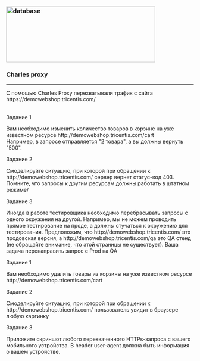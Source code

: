 ### <img src="https://www.adopsinsider.com/wp-content/uploads/2016/11/Charles-Proxy-Logo.png" title="database" alt="database" width="400" height="150"/> 
### Charles proxy
<hr>
С помощью Charles Proxy перехватывали трафик с сайта https://demowebshop.tricentis.com/<br>
<br>
<p> Задание 1</p>
Вам необходимо изменить количество товаров в корзине на уже известном ресурсе http://demowebshop.tricentis.com/cart <br>
Например, в запросе отправляется "2 товара", а вы должны вернуть "500".

<p> Задание 2</p>
Смоделируйте ситуацию, при которой при обращении к http://demowebshop.tricentis.com/ сервер вернет статус-код 403.<br> Помните, что запросы к другим ресурсам должны работать в штатном режиме/

<p> Задание 3</p>
Иногда в работе тестировщика необходимо перебрасывать запросы с одного окружения на другой. Например, мы не можем проводить прямое тестирование на проде, а должны стучаться к окружению для тестирования. Предположим, что http://demowebshop.tricentis.com/ это продовская версия, а http://demowebshop.tricentis.com/qa это QA стенд (не обращайте внимание, что этой страницы не существует). Ваша задача перенаправить запрос с Prod на QA

<p> Задание 1</p>
Вам необходимо удалить товары из корзины на уже известном ресурсе http://demowebshop.tricentis.com/cart

<p> Задание 2</p>
Смоделируйте ситуацию, при которой при обращении к http://demowebshop.tricentis.com/ пользователь увидит в браузере любую картинку


<p> Задание 3</p>
Приложите скриншот любого перехваченного HTTPs-запроса с вашего мобильного устройства. В header user-agent должна быть информация о вашем устройстве.
